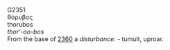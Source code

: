 <body>
  <p>G2351<br>  θόρυβος  <br> thorubos  <br><i>thor‘-oo-bos </i><br>From the base of <a href="g2360.htm">2360</a>  a <i>disturbance:</i> - tumult, uproar.<br></p>
 </body>